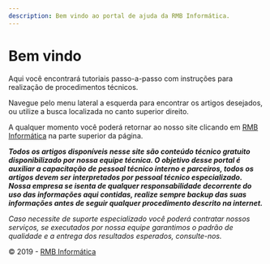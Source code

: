 ```yaml
---
description: Bem vindo ao portal de ajuda da RMB Informática.
---
```


# Bem vindo

Aqui você encontrará tutoriais passo-a-passo com instruções para realização de procedimentos técnicos.

Navegue pelo menu lateral a esquerda para encontrar os artigos desejados, ou utilize a busca localizada no canto superior direito.

A qualquer momento você poderá retornar ao nosso site clicando em [RMB Informática](http://www.rmbinformatica.com) na parte superior da página.

_**Todos os artigos disponíveis nesse site são conteúdo técnico gratuito disponibilizado por nossa equipe técnica. O objetivo desse portal é auxiliar a capacitação de pessoal técnico interno e parceiros, todos os artigos devem ser interpretados por pessoal técnico especializado. Nossa empresa se isenta de qualquer responsabilidade decorrente do uso das informações aqui contidas, realize sempre backup das suas informações antes de seguir qualquer procedimento descrito na internet.**_

_Caso necessite de suporte especializado você poderá contratar nossos serviços, se executados por nossa equipe garantimos o padrão de qualidade e a entrega dos resultados esperados, consulte-nos._

© 2019 - [RMB Informática](http://www.rmbinformatica.com)

